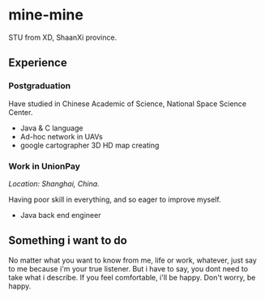 # mine-mine
STU from XD, ShaanXi province.

## Experience
### Postgraduation
Have studied in Chinese Academic of Science, National Space Science Center.
 + Java & C language 
 + Ad-hoc network in UAVs
 + google cartographer 3D HD map creating
 
### Work in UnionPay
_Location: Shanghai, China._

Having poor skill in everything, and so eager to improve myself. 
+ Java back end engineer
 
## Something i want to do
No matter what you want to know from me, life or work, whatever, just say to me because i'm your true listener.
But i have to say, you dont need to take what i describe. If you feel comfortable, i'll be happy.
Don't worry, be happy.

